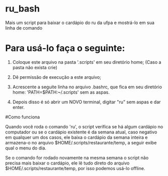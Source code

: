 # ru_bash
Mais um script para baixar o cardápio do ru da ufpa e mostrá-lo em sua linha de comando



# Para usá-lo faça o seguinte:
1. Coloque este arquivo na pasta '.scripts' em seu diretório home;
(Caso a pasta não exista crie)

2. Dê permissão de execução a este arquivo;

3. Acrescente a seguite linha no arquivo .bashrc, que fica em seu diretório home:
        'PATH=$PATH:~/.scripts'
sem as aspas.

4. Depois disso é só abrir um NOVO terminal, digitar "ru" sem aspas e dar enter.

#Como funciona

Quando você roda o comando 'ru', o script verifica se há algum cardápio no computador ou se o cardápio existente é da semana atual, caso negativo em qualquer um dos casos, ele baixa o cardápio da semana inteira e armazena-o no arquivo $HOME/.scripts/restaurante/temp, a seguir exibe qual o menu do dia.

Se o comando for rodado novamente na mesma semana o script não precisa mais baixar o cardápio, ele lê tudo direto do arquivo $HOME/.scripts/restaurante/temp, por isso podemos usá-lo offline. 


